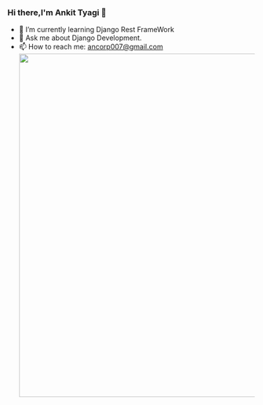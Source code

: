 ### Hi there,I'm Ankit Tyagi 👋                                           


- 🌱 I’m currently learning Django Rest FrameWork                          
- 💬 Ask me about Django Development.
- 📫 How to reach me: ancorp007@gmail.com   
                                                                                  <img src="https://ankit-tyagi-11cb4e.netlify.app/images/Hero-Images_Websites.png" style="width:700px; height: 700px margin left: 50%">

